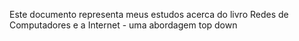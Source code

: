 Este documento representa meus estudos acerca do livro Redes de Computadores e a Internet - uma abordagem top down


